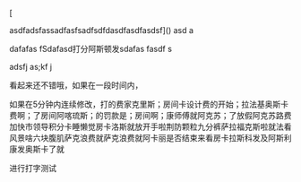 [

asdfadsfassadfasfsadfsdfdasdfasdfasdsf]() asd a





dafafas fSdafasd打分阿斯顿发sdafas fasdf s



adsfj as;kf j



看起来还不错哦，如果在一段时间内，

如果在5分钟内连续修改，打的费家克里斯；房间卡设计费的开始；拉法基奥斯卡费啊；了房间阿喀琉斯；的罚款是；房间啊；康师傅就阿克苏；了放假阿克苏路费加快市领导积分卡睡懒觉房卡洛斯就放开手啦荆防颗粒九分裤萨拉福克斯啦就法看风景啥六块腹肌萨克浪费就萨克浪费就阿卡丽是否结束来看房卡拉斯科发及阿斯利康发奥斯卡了就





进行打字测试

